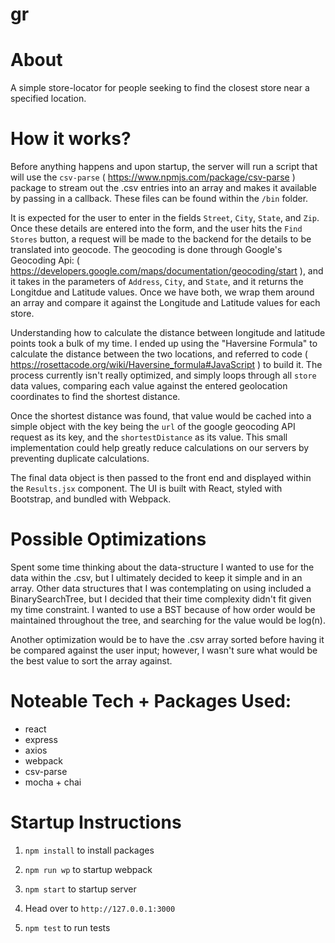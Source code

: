 # gr

# About
A simple store-locator for people seeking to find the closest store near a specified location.

# How it works?
Before anything happens and upon startup, the server will run a script that will use the `csv-parse` ( https://www.npmjs.com/package/csv-parse ) package to stream out the .csv entries into an array and makes it available by passing in a callback. These files can be found within the `/bin` folder. 

It is expected for the user to enter in the fields `Street`, `City`, `State`, and `Zip`. Once these details are entered into the form, and the user hits the `Find Stores` button, a request will be made to the backend for the details to be translated into geocode. The geocoding is done through Google's Geocoding Api: ( https://developers.google.com/maps/documentation/geocoding/start ), and it takes in the parameters of `Address`, `City`, and `State`, and it returns the Longitdue and Latitude values. Once we have both, we wrap them around an array and compare it against the Longitude and Latitude values for each store. 

Understanding how to calculate the distance between longitude and latitude points took a bulk of my time. I ended up using the "Haversine Formula" to calculate the distance between the two locations, and referred to code ( https://rosettacode.org/wiki/Haversine_formula#JavaScript ) to build it. The process currently isn't really optimized, and simply loops through all `store` data values, comparing each value against the entered geolocation coordinates to find the shortest distance.

Once the shortest distance was found, that value would be cached into a simple object with the key being the `url` of the google geocoding API request as its key, and the `shortestDistance` as its value. This small implementation could help greatly reduce calculations on our servers by preventing duplicate calculations. 

The final data object is then passed to the front end and displayed within the `Results.jsx` component. The UI is built with React, styled with Bootstrap, and bundled with Webpack.

# Possible Optimizations

Spent some time thinking about the data-structure I wanted to use for the data within the .csv, but I ultimately decided to keep it simple and in an array. Other data structures that I was contemplating on using included a BinarySearchTree, but I decided that their time complexity didn't fit given my time constraint. I wanted to use a BST because of how order would be maintained throughout the tree, and searching for the value would be log(n). 

Another optimization would be to have the .csv array sorted before having it be compared against the user input; however, I wasn't sure what would be the best value to sort the array against.


# Noteable Tech + Packages Used:

* react
* express
* axios
* webpack
* csv-parse
* mocha + chai

# Startup Instructions

1. `npm install` to install packages
2. `npm run wp`  to startup webpack
3. `npm start`   to startup server
4. Head over to `http://127.0.0.1:3000`

 5. `npm test` to run tests


